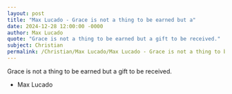 ```yaml
---
layout: post
title: "Max Lucado - Grace is not a thing to be earned but a"
date: 2024-12-28 12:00:00 -0000
author: Max Lucado
quote: "Grace is not a thing to be earned but a gift to be received."
subject: Christian
permalink: /Christian/Max Lucado/Max Lucado - Grace is not a thing to be earned but a
---
```


Grace is not a thing to be earned but a gift to be received.

- Max Lucado
